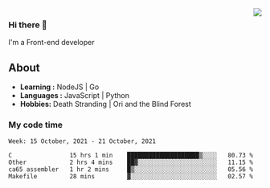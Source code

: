 <img align='right' src="https://github-readme-stats.vercel.app/api?username=strugglebak&show_icons=true">

### Hi there 👋

I'm a Front-end developer

## About

-  **Learning :** NodeJS | Go
-  **Languages :** JavaScript | Python
-  **Hobbies:** Death Stranding | Ori and the Blind Forest

### My code time

<!--START_SECTION:waka-->
```text
Week: 15 October, 2021 - 21 October, 2021

C                15 hrs 1 min    ████████████████████▒░░░░   80.73 % 
Other            2 hrs 4 mins    ██▓░░░░░░░░░░░░░░░░░░░░░░   11.15 % 
ca65 assembler   1 hr 2 mins     █▒░░░░░░░░░░░░░░░░░░░░░░░   05.56 % 
Makefile         28 mins         ▓░░░░░░░░░░░░░░░░░░░░░░░░   02.57 % 
```
<!--END_SECTION:waka-->

